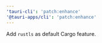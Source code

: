 ```yaml
---
'tauri-cli': 'patch:enhance'
'@tauri-apps/cli': 'patch:enhance'
---
```


Add `rustls` as default Cargo feature.
